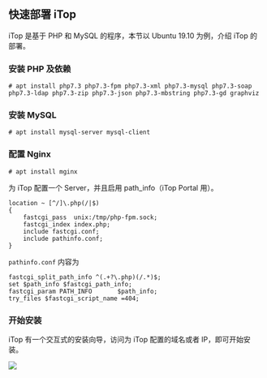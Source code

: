 ## 快速部署 iTop

iTop 是基于 PHP 和 MySQL 的程序，本节以 Ubuntu 19.10 为例，介绍 iTop 的部署。

### 安装 PHP 及依赖

```
# apt install php7.3 php7.3-fpm php7.3-xml php7.3-mysql php7.3-soap php7.3-ldap php7.3-zip php7.3-json php7.3-mbstring php7.3-gd graphviz
```

### 安装 MySQL
```
# apt install mysql-server mysql-client
```

### 配置 Nginx

```
# apt install mginx
```

为 iTop 配置一个 Server，并且启用 path_info（iTop Portal 用）。

```
location ~ [^/]\.php(/|$)
{
	fastcgi_pass  unix:/tmp/php-fpm.sock;
	fastcgi_index index.php;
	include fastcgi.conf;
	include pathinfo.conf;
}
```

`pathinfo.conf` 内容为

```
fastcgi_split_path_info ^(.+?\.php)(/.*)$;
set $path_info $fastcgi_path_info;
fastcgi_param PATH_INFO       $path_info;
try_files $fastcgi_script_name =404;
```

### 开始安装
iTop 有一个交互式的安装向导，访问为 iTop 配置的域名或者 IP，即可开始安装。

![](images/itop.png)